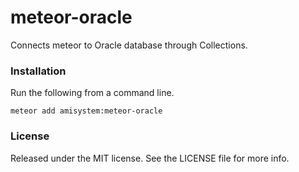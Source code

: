 # meteor-oracle

Connects meteor to Oracle database through Collections.

### Installation

Run the following from a command line.

    meteor add amisystem:meteor-oracle

### License

Released under the MIT license. See the LICENSE file for more info.
